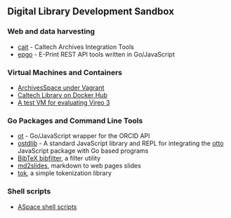 ## Digital Library Development Sandbox

### Web and data harvesting

+ [cait](https://github.com/caltechlibrary/cait) - Caltech Archives Integration Tools
+ [epgo](https://github.com/caltechlibrary/epgo) - E-Print REST API tools written in Go/JavaScript


### Virtual Machines and Containers

+ [ArchivesSpace under Vagrant](https://github.com/caltechlibrary/archivesspace_vagrant)
+ [Caltech Library on Docker Hub](https://hub.docker.com/u/caltechlibrary)
+ [A test VM for evaluating Vireo 3](https://github.com/caltechlibrary/vireo-test-vm)


### Go Packages and Command Line Tools

+ [ot](https://github.com/caltechlibrary/ot) - Go/JavaScript wrapper for the ORCID API
+ [ostdlib](https://github.com/caltechlibrary/ostdlib) - A standard JavaScript library and REPL for integrating the [otto](https://github.com/robertkrimen/otto) JavaScript package with Go based programs
+ [BibTeX bibfilter](https://github.com/caltechlibrary/bibtex), a filter utility
+ [md2slides](https://github.com/caltechlibrary/md2slides), markdown to web pages slides
+ [tok](https://github.com/caltechlibrary/tok), a simple tokenization library


### Shell scripts

+ [ASpace shell scripts](https://github.com/caltechlibrary/aspace-shell-scripts)

